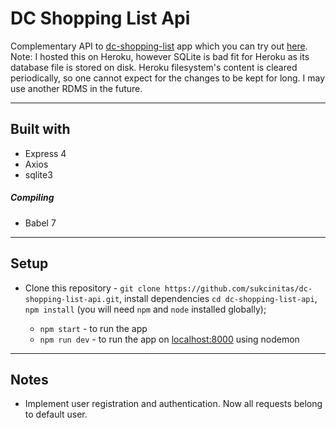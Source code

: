 # DC Shopping List Api

Complementary API to [dc-shopping-list](https://github.com/sukcinitas/dc-shopping-list) app which you can try out [here](https://shlist.netlify.app/).
Note: I hosted this on Heroku, however SQLite is bad fit for Heroku as its database file is stored on disk. Heroku filesystem's content is cleared periodically, so one cannot expect for the changes to be kept for long. I may use another RDMS in the future.

---

## Built with

- Express 4
- Axios
- sqlite3

##### Compiling

- Babel 7

---

## Setup

- Clone this repository - `git clone https://github.com/sukcinitas/dc-shopping-list-api.git`, install dependencies `cd dc-shopping-list-api`, `npm install` (you will need `npm` and `node` installed globally);

  - `npm start` - to run the app
  - `npm run dev` - to run the app on [localhost:8000](http://localhost:8080/) using nodemon

---

## Notes

- Implement user registration and authentication. Now all requests belong to default user.
